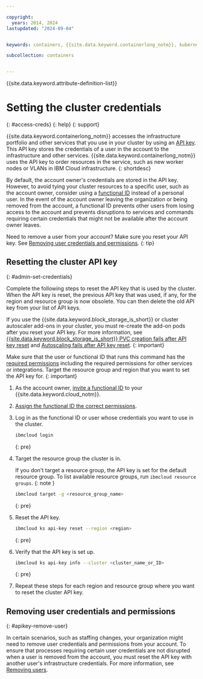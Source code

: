 ```yaml
---

copyright: 
  years: 2014, 2024
lastupdated: "2024-09-04"


keywords: containers, {{site.data.keyword.containerlong_notm}}, kubernetes, infrastructure, rbac, policy

subcollection: containers


---
```



{{site.data.keyword.attribute-definition-list}}


# Setting the cluster credentials 
{: #access-creds}
{: help}
{: support}

{{site.data.keyword.containerlong_notm}} accesses the infrastructure portfolio and other services that you use in your cluster by using an [API key](/docs/account?topic=account-manapikey). This API key stores the credentials of a user in the account to the infrastructure and other services. {{site.data.keyword.containerlong_notm}} uses the API key to order resources in the service, such as new worker nodes or VLANs in IBM Cloud infrastructure.
{: shortdesc}

By default, the account owner's credentials are stored in the API key. However, to avoid tying your cluster resources to a specific user, such as the account owner, consider using a [functional ID](/docs/account?topic=account-identity-overview#functionalid-bestpract) instead of a personal user. In the event of the account owner leaving the organization or being removed from the account, a functional ID prevents other users from losing access to the account and prevents disruptions to services and commands requiring certain credentials that might not be available after the account owner leaves.

Need to remove a user from your account? Make sure you reset your API key. See [Removing user credentials and permissions](##apikey-remove-user).
{: tip}

## Resetting the cluster API key
{: #admin-set-credentials}

Complete the following steps to reset the API key that is used by the cluster. When the API key is reset, the previous API key that was used, if any, for the region and resource group is now obsolete. You can then delete the old API key from your list of API keys.

If you use the {{site.data.keyword.block_storage_is_short}} or cluster autoscaler add-ons in your cluster, you must re-create the add-on pods after you reset your API key. For more information, see [{{site.data.keyword.block_storage_is_short}} PVC creation fails after API key reset](/docs/containers?topic=containers-vpc-block-api-key-reset-ts) and [Autoscaling fails after API key reset](/docs/containers?topic=containers-ts-storage-ca-apikey-reset).
{: important}

Make sure that the user or functional ID that runs this command has the [required  permissions](/docs/containers?topic=containers-iam-platform-access-roles) including the required permissions for other services or integrations. Target the resource group and region that you want to set the API key for.
{: important}

1. As the account owner, [invite a functional ID](/docs/account?topic=account-iamuserinv) to your {{site.data.keyword.cloud_notm}}.
1. [Assign the functional ID the correct permissions](/docs/containers?topic=containers-iam-platform-access-roles).
1. Log in as the functional ID or user whose credentials you want to use in the cluster.
    ```sh
    ibmcloud login
    ```
    {: pre}

1. Target the resource group the cluster is in.

    If you don't target a resource group, the API key is set for the default resource group. To list available resource groups, run `ibmcloud resource groups`.
    {: note }

    ```sh
    ibmcloud target -g <resource_group_name>
    ```
    {: pre}

1. Reset the API key.
    ```sh
    ibmcloud ks api-key reset --region <region>
    ```
    {: pre}    

1. Verify that the API key is set up.
    ```sh
    ibmcloud ks api-key info --cluster <cluster_name_or_ID>
    ```
    {: pre}

1. Repeat these steps for each region and resource group where you want to reset the cluster API key.


## Removing user credentials and permissions
{: #apikey-remove-user}

In certain scenarios, such as staffing changes, your organization might need to remove user credentials and permissions from your account. To ensure that processes requiring certain user credentials are not disrupted when a user is removed from the account, you must reset the API key with another user's infrastructure credentials. For more information, see [Removing users](/docs/containers?topic=containers-removing-user-permissions).
